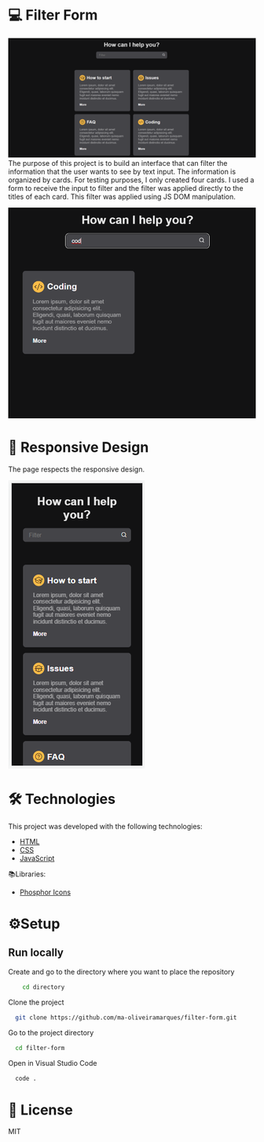 # 💻 Filter Form
![preview of the project](./.github/filter_form_preview.png 'Filter form page')
The purpose of this project is to build an interface that can filter the information that the user wants to see by text input.
The information is organized by cards. For testing purposes, I only created four cards.
I used a form to receive the input to filter and the filter was applied directly to the titles of each card. This filter was applied using JS DOM manipulation.

![filter applied](./.github/filter_applied.png)


# 📱 Responsive Design
The page respects the responsive design.

![mobile view](./.github/mobile.png)


# 🛠️​ Technologies

This project was developed with the following technologies:

- [HTML](https://developer.mozilla.org/en-US/docs/Web/HTML)
- [CSS](https://developer.mozilla.org/en-US/docs/Web/CSS)
- [JavaScript](https://developer.mozilla.org/en-US/docs/Web/JavaScript)

📚Libraries:

- [Phosphor Icons](https://phosphoricons.com/)

# ⚙️Setup

## Run locally

Create and go to the directory where you want to place the repository

```bash
    cd directory
```

Clone the project

```bash
  git clone https://github.com/ma-oliveiramarques/filter-form.git

```

Go to the project directory

```bash
  cd filter-form
```

Open in Visual Studio Code

```bash
  code .
```

# 📝​ License

MIT
